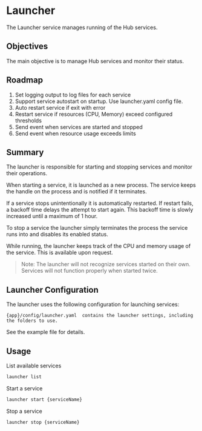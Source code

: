# Launcher

The Launcher service manages running of the Hub services. 

## Objectives

The main objective is to manage Hub services and monitor their status. 

## Roadmap

1. Set logging output to log files for each service
2. Support service autostart on startup. Use launcher.yaml config file.
3. Auto restart service if exit with error
4. Restart service if resources (CPU, Memory) exceed configured thresholds
5. Send event when services are started and stopped
6. Send event when resource usage exceeds limits
 

## Summary

The launcher is responsible for starting and stopping services and monitor their operations.

When starting a service, it is launched as a new process. The service keeps the handle on the process and is notified if it terminates.

If a service stops unintentionally it is automatically restarted. If restart fails, a backoff time delays the attempt to start again. This backoff time is slowly increased until a maximum of 1 hour.

To stop a service the launcher simply terminates the process the service runs into and disables its enabled status.

While running, the launcher keeps track of the CPU and memory usage of the service. This is available upon request.


> Note: The launcher will not recognize services started on their own. Services will not function properly when started twice. 


## Launcher Configuration

The launcher uses the following configuration for launching services:
```
{app}/config/launcher.yaml  contains the launcher settings, including the folders to use.
```

See the example file for details.


## Usage

List available services
```sh
launcher list 
```
Start a service
```sh
launcher start {serviceName}
```

Stop a service
```sh
launcher stop {serviceName}
```
